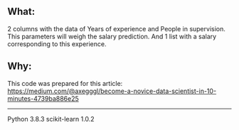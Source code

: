 ## What:
2 columns with the data of Years of experience and People in supervision.
This parameters will weigh the salary prediction.
And 1 list with a salary corresponding to this experience.

## Why:
This code was prepared for this article: https://medium.com/@axegggl/become-a-novice-data-scientist-in-10-minutes-4739ba886e25

-------------------------------------------------------------------------------

Python 3.8.3
scikit-learn 1.0.2
